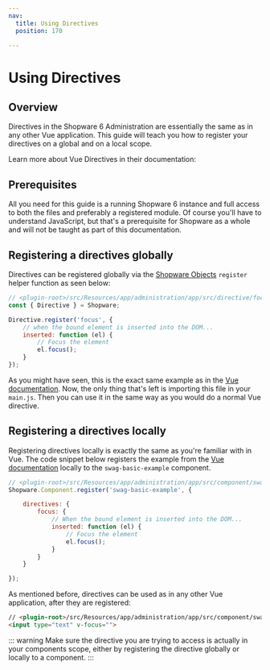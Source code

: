 ```yaml
---
nav:
  title: Using Directives
  position: 170

---
```


# Using Directives

## Overview

Directives in the Shopware 6 Administration are essentially the same as in any other Vue application. This guide will teach you how to register your directives on a global and on a local scope.

Learn more about Vue Directives in their documentation:

<PageRef page="https://vuejs.org/v2/guide/custom-directive.html" title="Custom Directives | Vue.js" target="_blank" />

## Prerequisites

All you need for this guide is a running Shopware 6 instance and full access to both the files and preferably a registered module. Of course you'll have to understand JavaScript, but that's a prerequisite for Shopware as a whole and will not be taught as part of this documentation.

## Registering a directives globally

Directives can be registered globally via the [Shopware Objects](the-shopware-object) `register` helper function as seen below:

```javascript
// <plugin-root>/src/Resources/app/administration/app/src/directive/focus.js
const { Directive } = Shopware;

Directive.register('focus', {
    // when the bound element is inserted into the DOM...
    inserted: function (el) {
        // Focus the element
        el.focus();
    }
});
```

As you might have seen, this is the exact same example as in the [Vue documentation](https://vuejs.org/v2/guide/custom-directive.html). Now, the only thing that's left is importing this file in your `main.js`. Then you can use it in the same way as you would do a normal Vue directive.

## Registering a directives locally

Registering directives locally is exactly the same as you're familiar with in Vue. The code snippet below registers the example from the [Vue documentation](https://vuejs.org/v2/guide/custom-directive.html) locally to the `swag-basic-example` component.

```javascript
// <plugin-root>/src/Resources/app/administration/app/src/component/swag-basic-example/index.js
Shopware.Component.register('swag-basic-example', {

    directives: {
        focus: {
            // When the bound element is inserted into the DOM...
            inserted: function (el) {
                // Focus the element
                el.focus();
            }
        }
    }

});
```

As mentioned before, directives can be used as in any other Vue application, after they are registered:

```html
// <plugin-root>/src/Resources/app/administration/app/src/component/swag-basic-example/swag-basic-example.html.twig
<input type="text" v-focus="">
```

::: warning
Make sure the directive you are trying to access is actually in your components scope, either by registering the directive globally or locally to a component.
:::

